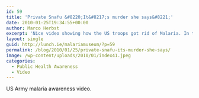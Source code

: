 ```yaml
---
id: 59
title: 'Private Snafu &#8220;It&#8217;s murder she says&#8221;'
date: 2010-01-25T19:34:55+00:00
author: Marco Herbst
excerpt: 'Nice video showing how the US troops got rid of Malaria. In the beginning anopheles mosquitoes rocked, but later on people got to know about the transmission of malaria, and so everything necessary in order avoid mosquito bites was done. But still persons like snafu are a meal for mosquitoes.   '
layout: single
guid: http://lunch.ie/malariamuseum/?p=59
permalink: /blog/2010/01/25/private-snafu-its-murder-she-says/
image: /wp-content/uploads/2010/01/index41.jpeg
categories:
  - Public Health Awareness
  - Video
---
```

US Army malaria awareness video.
